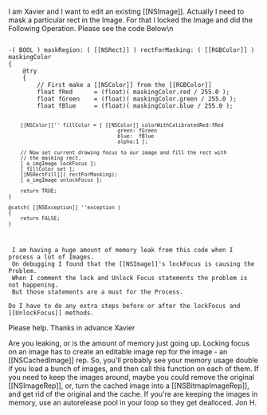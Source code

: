 I am Xavier and I want to edit an existing [[NSImage]].
Actually I need to mask a particular rect in the Image.
For that I locked the Image and did the Following Operation.
Please see the code Below\n

<code>
-( BOOL ) maskRegion: ( [[NSRect]] ) rectForMasking: ( [[RGBColor]] ) maskingColor
{
	@try
	{
		// First make a [[NSColor]] from the [[RGBColor]]
		float fRed		= (float)( maskingColor.red / 255.0 );
		float fGreen	= (float)( maskingColor.green / 255.0 );
		float fBlue		= (float)( maskingColor.blue / 255.0 );
		
		[[NSColor]]'' fillColor = [ [[NSColor]] colorWithCalibratedRed:fRed
										green: fGreen 
										blue:  fBlue
										alpha:1 ];
		
		// Now set current drawing focus to our image and fill the rect with
		// the masking rect.
		[ a_imgImage lockFocus ];
		[ fillColor set ];
		[[NSRectFill]]( rectForMasking);
		[ a_imgImage unlockFocus ]; 
		
		return TRUE;
	}
	
	@catch( [[NSException]] ''exception )
	{
		return FALSE;
	}
</code>

     I am having a huge amount of memory leak from this code when I process a lot of Images.
     On debugging I found that the [[NSImage]]'s lockFocus is causing the Problem.
     When I comment the lock and Unlock Focus statements the problem is not happening.
     But those statements are a must for the Process.

    Do I have to do any extra steps before or after the lockFocus and [[UnlockFocus]] methods.
   Please help.
   Thanks in advance
   Xavier


Are you leaking, or is the amount of memory just going up. Locking focus on an image has to create an editable image rep for the image - an [[NSCachedImage]] rep. So, you'll probably see your memory usage double if you load a bunch of images, and then call this function on each of them. If you need to keep the images around, maybe you could remove the original [[NSImageRep]], or, turn the cached image into a [[NSBitmapImageRep]], and get rid of the original and the cache. If you're are keeping the images in memory, use an autorelease pool in your loop so they get dealloced. Jon H.
